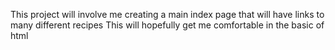 This project will involve me creating a main index page that will have links to many different recipes
This will hopefully get me comfortable in the basic of html
